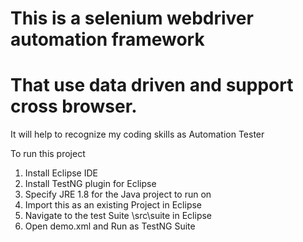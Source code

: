 This is a selenium webdriver automation framework
====
That use data driven and support cross browser.
====
It will help to recognize my coding skills as Automation Tester

To run this project
1. Install Eclipse IDE
2. Install TestNG plugin for Eclipse
2. Specify JRE 1.8 for the Java project to run on
4. Import this as an existing Project in Eclipse
5. Navigate to the test Suite \src\suite in Eclipse
6. Open demo.xml and Run as TestNG Suite

